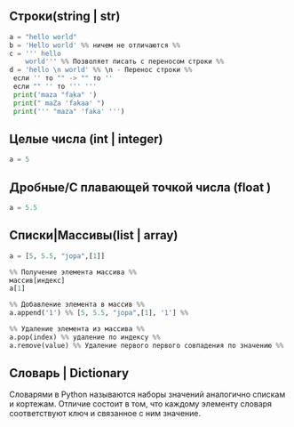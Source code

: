 ## Строки(string | str)
```python
a = "hello world"
b = 'Hello world' %% ничем не отличаются %%
c = ''' hello
    world''' %% Позволяет писать с переносом строки %%
d = 'hello \n world' %% \n - Перенос строки %%
 если '' то "" -> "" то ''
 если "" '' то ''' '''  
 print('maza "faka" ')
 print(" maZa 'fakaa' ")
 print(''' "maza" 'faka' ''')
```

## Целые числа (int | integer)
```python
a = 5 
```
## Дробные/С плавающей точкой числа (float )
```python
a = 5.5
```
## Списки|Массивы(list | array) 
```python
a = [5, 5.5, "jopa",[1]]

%% Получение элемента массива %%
массив[индекс]
a[1]

%% Добавление элемента в массив %%
a.append('1') %% [5, 5.5, "jopa",[1], '1'] %%

%% Удаление элемента из массива %%
a.pop(index) %% удаление по индексу %%
a.remove(value) %% Удаление первого первого совпадения по значению %%

```

## Словарь | Dictionary 
Словарями в Python называются наборы значений аналогично спискам и кортежам. Отличие состоит в том, что каждому элементу словаря соответствуют ключ и связанное с ним значение.